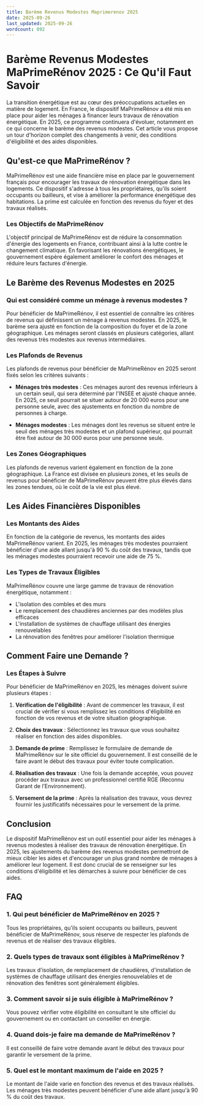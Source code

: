 ```yaml
---
title: Barème Revenus Modestes Maprimerenov 2025
date: 2025-09-26
last_updated: 2025-09-26
wordcount: 892
---
```


# Barème Revenus Modestes MaPrimeRénov 2025 : Ce Qu'il Faut Savoir

La transition énergétique est au cœur des préoccupations actuelles en matière de logement. En France, le dispositif MaPrimeRénov a été mis en place pour aider les ménages à financer leurs travaux de rénovation énergétique. En 2025, ce programme continuera d'évoluer, notamment en ce qui concerne le barème des revenus modestes. Cet article vous propose un tour d'horizon complet des changements à venir, des conditions d'éligibilité et des aides disponibles.

## Qu'est-ce que MaPrimeRénov ?

MaPrimeRénov est une aide financière mise en place par le gouvernement français pour encourager les travaux de rénovation énergétique dans les logements. Ce dispositif s'adresse à tous les propriétaires, qu'ils soient occupants ou bailleurs, et vise à améliorer la performance énergétique des habitations. La prime est calculée en fonction des revenus du foyer et des travaux réalisés.

### Les Objectifs de MaPrimeRénov

L'objectif principal de MaPrimeRénov est de réduire la consommation d'énergie des logements en France, contribuant ainsi à la lutte contre le changement climatique. En favorisant les rénovations énergétiques, le gouvernement espère également améliorer le confort des ménages et réduire leurs factures d'énergie.

## Le Barème des Revenus Modestes en 2025

### Qui est considéré comme un ménage à revenus modestes ?

Pour bénéficier de MaPrimeRénov, il est essentiel de connaître les critères de revenus qui définissent un ménage à revenus modestes. En 2025, le barème sera ajusté en fonction de la composition du foyer et de la zone géographique. Les ménages seront classés en plusieurs catégories, allant des revenus très modestes aux revenus intermédiaires.

### Les Plafonds de Revenus

Les plafonds de revenus pour bénéficier de MaPrimeRénov en 2025 seront fixés selon les critères suivants :

- **Ménages très modestes** : Ces ménages auront des revenus inférieurs à un certain seuil, qui sera déterminé par l'INSEE et ajusté chaque année. En 2025, ce seuil pourrait se situer autour de 20 000 euros pour une personne seule, avec des ajustements en fonction du nombre de personnes à charge.
  
- **Ménages modestes** : Les ménages dont les revenus se situent entre le seuil des ménages très modestes et un plafond supérieur, qui pourrait être fixé autour de 30 000 euros pour une personne seule.

### Les Zones Géographiques

Les plafonds de revenus varient également en fonction de la zone géographique. La France est divisée en plusieurs zones, et les seuils de revenus pour bénéficier de MaPrimeRénov peuvent être plus élevés dans les zones tendues, où le coût de la vie est plus élevé.

## Les Aides Financières Disponibles

### Les Montants des Aides

En fonction de la catégorie de revenus, les montants des aides MaPrimeRénov varient. En 2025, les ménages très modestes pourraient bénéficier d'une aide allant jusqu'à 90 % du coût des travaux, tandis que les ménages modestes pourraient recevoir une aide de 75 %.

### Les Types de Travaux Éligibles

MaPrimeRénov couvre une large gamme de travaux de rénovation énergétique, notamment :

- L'isolation des combles et des murs
- Le remplacement des chaudières anciennes par des modèles plus efficaces
- L'installation de systèmes de chauffage utilisant des énergies renouvelables
- La rénovation des fenêtres pour améliorer l'isolation thermique

## Comment Faire une Demande ?

### Les Étapes à Suivre

Pour bénéficier de MaPrimeRénov en 2025, les ménages doivent suivre plusieurs étapes :

1. **Vérification de l'éligibilité** : Avant de commencer les travaux, il est crucial de vérifier si vous remplissez les conditions d'éligibilité en fonction de vos revenus et de votre situation géographique.

2. **Choix des travaux** : Sélectionnez les travaux que vous souhaitez réaliser en fonction des aides disponibles.

3. **Demande de prime** : Remplissez le formulaire de demande de MaPrimeRénov sur le site officiel du gouvernement. Il est conseillé de le faire avant le début des travaux pour éviter toute complication.

4. **Réalisation des travaux** : Une fois la demande acceptée, vous pouvez procéder aux travaux avec un professionnel certifié RGE (Reconnu Garant de l’Environnement).

5. **Versement de la prime** : Après la réalisation des travaux, vous devrez fournir les justificatifs nécessaires pour le versement de la prime.

## Conclusion

Le dispositif MaPrimeRénov est un outil essentiel pour aider les ménages à revenus modestes à réaliser des travaux de rénovation énergétique. En 2025, les ajustements du barème des revenus modestes permettront de mieux cibler les aides et d'encourager un plus grand nombre de ménages à améliorer leur logement. Il est donc crucial de se renseigner sur les conditions d'éligibilité et les démarches à suivre pour bénéficier de ces aides.

## FAQ

### 1. Qui peut bénéficier de MaPrimeRénov en 2025 ?

Tous les propriétaires, qu'ils soient occupants ou bailleurs, peuvent bénéficier de MaPrimeRénov, sous réserve de respecter les plafonds de revenus et de réaliser des travaux éligibles.

### 2. Quels types de travaux sont éligibles à MaPrimeRénov ?

Les travaux d'isolation, de remplacement de chaudières, d'installation de systèmes de chauffage utilisant des énergies renouvelables et de rénovation des fenêtres sont généralement éligibles.

### 3. Comment savoir si je suis éligible à MaPrimeRénov ?

Vous pouvez vérifier votre éligibilité en consultant le site officiel du gouvernement ou en contactant un conseiller en énergie.

### 4. Quand dois-je faire ma demande de MaPrimeRénov ?

Il est conseillé de faire votre demande avant le début des travaux pour garantir le versement de la prime.

### 5. Quel est le montant maximum de l'aide en 2025 ?

Le montant de l'aide varie en fonction des revenus et des travaux réalisés. Les ménages très modestes peuvent bénéficier d'une aide allant jusqu'à 90 % du coût des travaux.